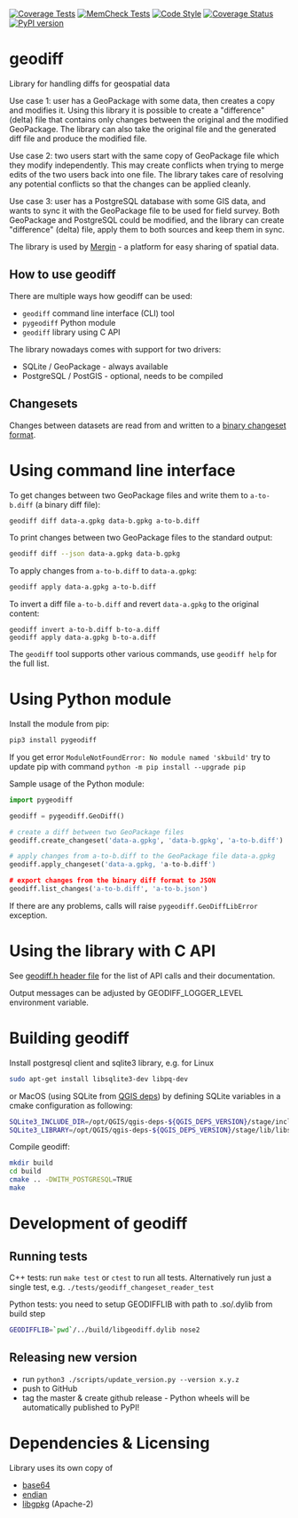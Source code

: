 [![Coverage Tests](https://github.com/lutraconsulting/geodiff/workflows/Coverage%20Tests/badge.svg)](https://github.com/lutraconsulting/geodiff/actions?query=workflow%3A%22Coverage+Tests%22)
[![MemCheck Tests](https://github.com/lutraconsulting/geodiff/workflows/MemCheck%20Tests/badge.svg)](https://github.com/lutraconsulting/geodiff/actions?query=workflow%3A%22MemCheck+Tests%22)
[![Code Style](https://github.com/lutraconsulting/geodiff/workflows/Code%20Layout/badge.svg)](https://github.com/lutraconsulting/geodiff/actions?query=workflow%3A%22Code+Layout%22)
[![Coverage Status](https://img.shields.io/coveralls/lutraconsulting/geodiff.svg)](https://coveralls.io/github/lutraconsulting/geodiff?branch=master)
[![PyPI version](https://badge.fury.io/py/pygeodiff.svg)](https://badge.fury.io/py/pygeodiff)

# geodiff
Library for handling diffs for geospatial data 

Use case 1: user has a GeoPackage with some data, then creates a copy and modifies it. Using this library it is possible to create a "difference" (delta) file that contains only changes between the original and the modified GeoPackage. The library can also take the original file and the generated diff file and produce the modified file.

Use case 2: two users start with the same copy of GeoPackage file which they modify independently. This may create conflicts when trying to merge edits of the two users back into one file. The library takes care of resolving any potential conflicts so that the changes can be applied cleanly.

Use case 3: user has a PostgreSQL database with some GIS data, and wants to sync it with the GeoPackage file to be used for field survey. Both GeoPackage and PostgreSQL could be modified, and the library can create "difference" (delta) file, apply them to both sources and keep them in sync.

The library is used by [Mergin](https://public.cloudmergin.com/) - a platform for easy sharing of spatial data.

## How to use geodiff

There are multiple ways how geodiff can be used:

- `geodiff` command line interface (CLI) tool
- `pygeodiff` Python module
- `geodiff` library using C API

The library nowadays comes with support for two drivers:
- SQLite / GeoPackage - always available
- PostgreSQL / PostGIS - optional, needs to be compiled

## Changesets

Changes between datasets are read from and written to a [binary changeset format](docs/changeset-format.md).

# Using command line interface

To get changes between two GeoPackage files and write them to `a-to-b.diff` (a binary diff file):
```bash
geodiff diff data-a.gpkg data-b.gpkg a-to-b.diff
```

To print changes between two GeoPackage files to the standard output:
```bash
geodiff diff --json data-a.gpkg data-b.gpkg
```

To apply changes from `a-to-b.diff` to `data-a.gpkg`:
```bash
geodiff apply data-a.gpkg a-to-b.diff
```

To invert a diff file `a-to-b.diff` and revert `data-a.gpkg` to the original content:
```base
geodiff invert a-to-b.diff b-to-a.diff
geodiff apply data-a.gpkg b-to-a.diff
```

The `geodiff` tool supports other various commands, use `geodiff help` for the full list.

# Using Python module

Install the module from pip:
```bash
pip3 install pygeodiff
```

If you get error `ModuleNotFoundError: No module named 'skbuild'` try to update pip with command
`python -m pip install --upgrade pip`

Sample usage of the Python module:

```python
import pygeodiff

geodiff = pygeodiff.GeoDiff()

# create a diff between two GeoPackage files
geodiff.create_changeset('data-a.gpkg', 'data-b.gpkg', 'a-to-b.diff')

# apply changes from a-to-b.diff to the GeoPackage file data-a.gpkg
geodiff.apply_changeset('data-a.gpkg, 'a-to-b.diff')

# export changes from the binary diff format to JSON
geodiff.list_changes('a-to-b.diff', 'a-to-b.json')
```

If there are any problems, calls will raise `pygeodiff.GeoDiffLibError` exception. 

# Using the library with C API

See [geodiff.h header file](https://github.com/lutraconsulting/geodiff/blob/master/geodiff/src/geodiff.h) for the list of API calls and their documentation.

Output messages can be adjusted by GEODIFF_LOGGER_LEVEL environment variable.

# Building geodiff

Install postgresql client and sqlite3 library, e.g. for Linux
```bash
sudo apt-get install libsqlite3-dev libpq-dev
```
or MacOS (using SQLite from [QGIS deps](https://qgis.org/downloads/macos/deps/)) by defining SQLite variables in 
a cmake configuration as following:
```bash
SQLite3_INCLUDE_DIR=/opt/QGIS/qgis-deps-${QGIS_DEPS_VERSION}/stage/include 
SQLite3_LIBRARY=/opt/QGIS/qgis-deps-${QGIS_DEPS_VERSION}/stage/lib/libsqlite3.dylib 
```

Compile geodiff:
```bash
mkdir build
cd build
cmake .. -DWITH_POSTGRESQL=TRUE
make
```

# Development of geodiff 

## Running tests

C++ tests: run `make test` or `ctest` to run all tests. Alternatively run just a single test, e.g. `./tests/geodiff_changeset_reader_test`

Python tests: you need to setup GEODIFFLIB with path to .so/.dylib from build step
```bash
GEODIFFLIB=`pwd`/../build/libgeodiff.dylib nose2
```

## Releasing new version 

- run `python3 ./scripts/update_version.py --version x.y.z`
- push to GitHub
- tag the master & create github release - Python wheels will be automatically published to PyPI!

# Dependencies & Licensing

Library uses its own copy of
 - [base64](geodiff/src/3rdparty/base64utils.cpp)
 - [endian](geodiff/src/3rdparty/portableendian.h)
 - [libgpkg](https://github.com/luciad/libgpkg) (Apache-2)
